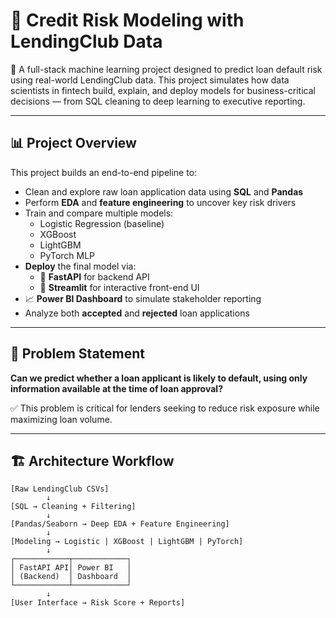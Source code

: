# 🏦 Credit Risk Modeling with LendingClub Data

🚀 A full-stack machine learning project designed to predict loan default risk using real-world LendingClub data. This project simulates how data scientists in fintech build, explain, and deploy models for business-critical decisions — from SQL cleaning to deep learning to executive reporting.

---

## 📊 Project Overview

This project builds an end-to-end pipeline to:

- Clean and explore raw loan application data using **SQL** and **Pandas**
- Perform **EDA** and **feature engineering** to uncover key risk drivers
- Train and compare multiple models:
  - Logistic Regression (baseline)
  - XGBoost
  - LightGBM
  - PyTorch MLP
- **Deploy** the final model via:
  - 🚀 **FastAPI** for backend API
  - 🎯 **Streamlit** for interactive front-end UI
- 📈 **Power BI Dashboard** to simulate stakeholder reporting
- Analyze both **accepted** and **rejected** loan applications

---

## 🧠 Problem Statement

**Can we predict whether a loan applicant is likely to default, using only information available at the time of loan approval?**

✅ This problem is critical for lenders seeking to reduce risk exposure while maximizing loan volume.

---

## 🏗️ Architecture Workflow

```text
[Raw LendingClub CSVs]
        ↓
[SQL → Cleaning + Filtering]
        ↓
[Pandas/Seaborn → Deep EDA + Feature Engineering]
        ↓
[Modeling → Logistic | XGBoost | LightGBM | PyTorch]
        ↓
┌────────────┬────────────┐
│ FastAPI API│ Power BI   │
│ (Backend)  │ Dashboard  │
└────────────┴────────────┘
        ↓
[User Interface → Risk Score + Reports]
